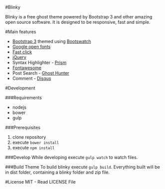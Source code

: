 #Blinky

Blinky is a free ghost theme powered by Bootstrap 3 and other amazing open source
software. It is designed to be responsive, fast and simple.

#Main features
 * [Bootstrap 3](http://getbootstrap.com/) themed using
 [Bootswatch](http://bootswatch.com/paper/)
 * [Google open fonts](https://www.google.com/fonts)
 * [Fast click](https://github.com/ftlabs/fastclick)
 * [jQuery](http://jquery.com/)
 * Syntax Highlighter - [Prism](http://prismjs.com/)
 * [Fontawesome](http://fontawesome.io/)
 * Post Search - [Ghost Hunter](https://github.com/i11ume/ghostHunter/)
 * Comment - [Disqus](https://disqus.com/)

#Development

###Requirements

 * nodejs
 * bower
 * gulp

###Prerequisites

1. clone repository
2. execute `bower install`
3. execute `npm install`

###Develop
While developing execute `gulp watch` to watch files.

###Build Theme
To build blinky execute `gulp build`. Everything built will be in dist folder,
containing a blinky folder and zip file.

#License
MIT - Read LICENSE File
